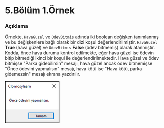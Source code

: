 # 5.Bölüm 1.Örnek

### Açıklama

Örnekte, `HavaGuzel` ve `OdevBitmis` adında iki boolean değişken tanımlanmış ve bu değişkenlere bağlı olarak bir dizi koşul değerlendirilmiştir. `HavaGuzel` **True** (hava güzel) ve `OdevBitmis` **False** (ödev bitmemiş) olarak atanmıştır. Kodda, önce hava durumu kontrol edilmekte, eğer hava güzel ise ödevin bitip bitmediği ikinci bir koşul ile değerlendirilmektedir. Hava güzel ve ödev bitmişse "Parka gidebilirsin" mesajı, hava güzel ancak ödev bitmemişse "Önce ödevini yapmalısın" mesajı, hava kötü ise "Hava kötü, parka gidemezsin" mesajı ekrana yazdırılır.

![Bolum 5-Örnek 1](Bolum5_Ornek1.png)